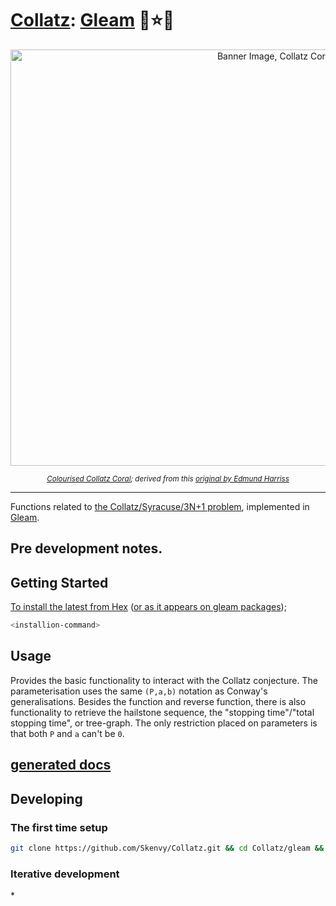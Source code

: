 # [Collatz](https://github.com/Skenvy/Collatz): [Gleam](https://github.com/Skenvy/Collatz/tree/main/gleam) 💖⭐💖
<p align="center"><img alt="Banner Image, Collatz Coral" src="https://raw.githubusercontent.com/wiki/Skenvy/Collatz/.meta/banners/modifications/_Gleam.png" width=830 height=666/></p>
<sub><p align="center"><i>
  <a href="https://github.com/Skenvy/Collatz/blob/main/.meta/banners/README.md">Colourised Collatz Coral</a>; derived from this
  <a href="https://twitter.com/Gelada/status/846751901756653568">original by Edmund Harriss</a>
</i></p></sub>

---
Functions related to [the Collatz/Syracuse/3N+1 problem](https://en.wikipedia.org/wiki/Collatz_conjecture), implemented in [Gleam](https://gleam.run/).
## Pre development notes.
## Getting Started
[To install the latest from Hex](https://hex.pm/packages?search=collatz) ([or as it appears on gleam packages](https://packages.gleam.run/?search=collatz));
```sh
<installion-command>
```
## Usage
Provides the basic functionality to interact with the Collatz conjecture.
The parameterisation uses the same `(P,a,b)` notation as Conway's generalisations.
Besides the function and reverse function, there is also functionality to retrieve the hailstone sequence, the "stopping time"/"total stopping time", or tree-graph. 
The only restriction placed on parameters is that both `P` and `a` can't be `0`.
## [<lang-docs-name> generated docs](https://skenvy.github.io/Collatz/gleam)
## Developing
### The first time setup
```sh
git clone https://github.com/Skenvy/Collatz.git && cd Collatz/gleam && <localised-setup-command>
```
### Iterative development
*<list-worthwhile-recipes>
